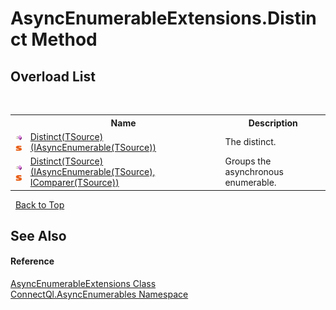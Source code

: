 # AsyncEnumerableExtensions.Distinct Method 
 


## Overload List
&nbsp;<table><tr><th></th><th>Name</th><th>Description</th></tr><tr><td>![Public method](media/pubmethod.gif "Public method")![Static member](media/static.gif "Static member")</td><td><a href="M_ConnectQl_AsyncEnumerables_AsyncEnumerableExtensions_Distinct__1">Distinct(TSource)(IAsyncEnumerable(TSource))</a></td><td>
The distinct.</td></tr><tr><td>![Public method](media/pubmethod.gif "Public method")![Static member](media/static.gif "Static member")</td><td><a href="M_ConnectQl_AsyncEnumerables_AsyncEnumerableExtensions_Distinct__1_1">Distinct(TSource)(IAsyncEnumerable(TSource), IComparer(TSource))</a></td><td>
Groups the asynchronous enumerable.</td></tr></table>&nbsp;
<a href="#asyncenumerableextensions.distinct-method">Back to Top</a>

## See Also


#### Reference
<a href="T_ConnectQl_AsyncEnumerables_AsyncEnumerableExtensions">AsyncEnumerableExtensions Class</a><br /><a href="N_ConnectQl_AsyncEnumerables">ConnectQl.AsyncEnumerables Namespace</a><br />